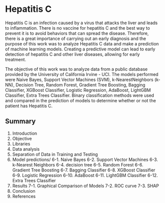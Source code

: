 # Hepatitis C

Hepatitis C is an infection caused by a virus that attacks the liver and leads to inflammation.
There is no vaccine for hepatitis C and the best way to prevent it is to avoid behaviors that can spread the disease. Therefore, there is a great importance of carrying out an early diagnosis and the purpose of this work was to analyze Hepatitis C data and make a prediction of machine learning models. Creating a predictive model can lead to early detection of hepatitis C and other liver diseases, allowing for early treatment.

The objective of this work was to analyze data from a public database provided by the University of California Irvine - UCI. The models performed were Naive Bayes, Support Vector Machines (SVM), k-NearestNeighbors (k-NN), Decision Tree, Random Forest, Gradient Tree Boosting, Bagging Classifier, XGBoost Classifier, Logistic Regression, AdaBoost, LightGBM Classifier, Extra Trees Classifier. Binary classification methods were used and compared in the prediction of models to determine whether or not the patient has Hepatitis C.

## Summary

1. Introduction
2. Objective
3. Libraries
4. Data analysis
5. Separation of Data in Training and Testing
6. Model predictions/
6-1. Naive Bayes
6-2. Support Vector Machines
6-3. k-Nearest Neighbors
6-4. decision tree
6-5. Random Forest
6-6. Gradient Tree Boosting
6-7. Bagging Classifier
6-8. XGBoost Classifier
6-9. Logistic Regression
6-10. AdaBoost
6-11. LightGBM Classifier
6-12. Extra Trees Classifier
7. Results
  7-1. Graphical Comparison of Models
  7-2. ROC curve
  7-3. SHAP
8. Conclusion
9. References

